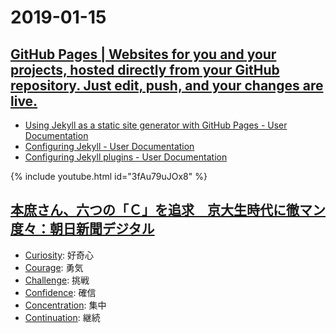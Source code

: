 # 2019-01-15

## [GitHub Pages | Websites for you and your projects, hosted directly from your GitHub repository. Just edit, push, and your changes are live.](https://pages.github.com/)

- [Using Jekyll as a static site generator with GitHub Pages - User Documentation](https://help.github.com/articles/using-jekyll-as-a-static-site-generator-with-github-pages/)
- [Configuring Jekyll - User Documentation](https://help.github.com/articles/configuring-jekyll/)
- [Configuring Jekyll plugins - User Documentation](https://help.github.com/articles/configuring-jekyll-plugins/)


{% include youtube.html id="3fAu79uJOx8" %}

## [本庶さん、六つの「Ｃ」を追求　京大生時代に徹マン度々：朝日新聞デジタル](https://www.asahi.com/articles/ASL9G3TNZL9GPLBJ005.html)

- [Curiosity](https://www.thefreedictionary.com/Curiosity): 好奇心
- [Courage](https://www.thefreedictionary.com/Courage): 勇気
- [Challenge](https://www.thefreedictionary.com/Challenge): 挑戦
- [Confidence](https://www.thefreedictionary.com/Confidence): 確信
- [Concentration](https://www.thefreedictionary.com/Concentration): 集中
- [Continuation](https://www.thefreedictionary.com/Continuation): 継続